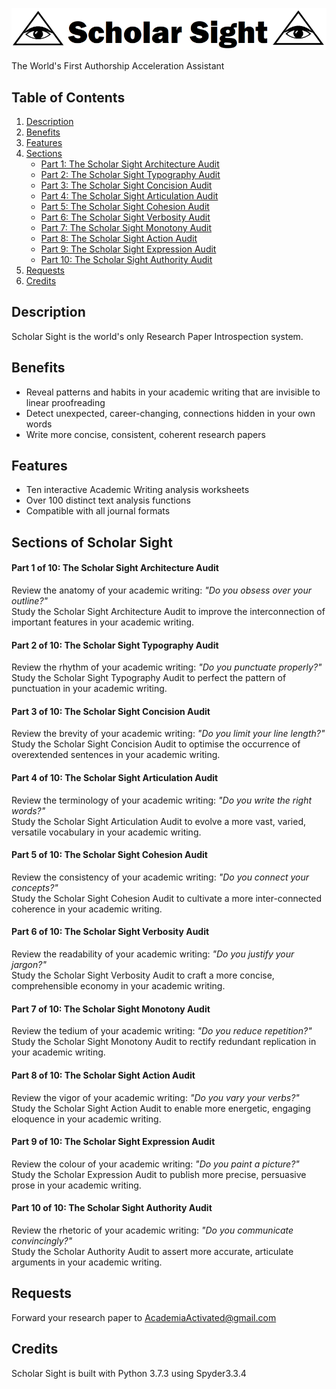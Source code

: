 

![ScholarSightLogo](https://github.com/AcademiaActivated/ScholarSight/blob/master/Doc/logo2.PNG)


The World's First Authorship Acceleration Assistant

## Table of Contents

1. [Description](#description) 
2. [Benefits](#benefits) 
2. [Features](#features) 
3. [Sections](#sections)  
    * [Part 1: The Scholar Sight Architecture Audit](#part-1-of-10-the-scholar-sight-architecture-audit)
    * [Part 2: The Scholar Sight Typography Audit](#part-2-of-10-the-scholar-sight-typography-audit)
    * [Part 3: The Scholar Sight Concision Audit](#part-3-of-10-the-scholar-sight-concision-audit)
    * [Part 4: The Scholar Sight Articulation Audit](#part-4-of-10-the-scholar-sight-articulation-audit)
    * [Part 5: The Scholar Sight Cohesion Audit](#part-5-of-10-the-scholar-sight-cohesion-audit)
    * [Part 6: The Scholar Sight Verbosity Audit](#part-6-of-10-the-scholar-sight-verbosity-audit)
    * [Part 7: The Scholar Sight Monotony Audit](#part-7-of-10-the-scholar-sight-monotony-audit)
    * [Part 8: The Scholar Sight Action Audit](#part-8-of-10-the-scholar-sight-action-audit)
    * [Part 9: The Scholar Sight Expression Audit](#part-9-of-10-the-scholar-sight-expression-audit)
    * [Part 10: The Scholar Sight Authority Audit](#part-10-of-10-the-scholar-sight-authority-audit)
5. [Requests](#requests) 
5. [Credits](#credits) 


## Description
Scholar Sight is the world's only Research Paper Introspection system.  


## Benefits
* Reveal patterns and habits in your academic writing that are invisible to linear proofreading
* Detect unexpected, career-changing, connections hidden in your own words
* Write more concise, consistent, coherent research papers


## Features
* Ten interactive Academic Writing analysis worksheets
* Over 100 distinct text analysis functions
* Compatible with all journal formats


## Sections of Scholar Sight

#### Part 1 of 10: The Scholar Sight Architecture Audit
Review the anatomy of your academic writing: _"Do you obsess over your outline?"_  
Study the Scholar Sight Architecture Audit to improve the interconnection of important features in your academic writing.  


#### Part 2 of 10: The Scholar Sight Typography Audit
Review the rhythm of your academic writing:  _"Do you punctuate properly?"_  
Study the Scholar Sight Typography Audit to perfect the pattern of punctuation in your academic writing.


#### Part 3 of 10: The Scholar Sight Concision Audit
Review the brevity of your academic writing: _"Do you limit your line length?"_    
Study the Scholar Sight Concision Audit to optimise the occurrence of overextended sentences in your academic writing.


#### Part 4 of 10: The Scholar Sight Articulation Audit
Review the terminology of your academic writing:  _"Do you write the right words?"_    
Study the Scholar Sight Articulation Audit to evolve a more vast, varied, versatile vocabulary in your academic writing.


#### Part 5 of 10: The Scholar Sight Cohesion Audit
Review the consistency of your academic writing:  _"Do you connect your concepts?"_  
Study the Scholar Sight Cohesion Audit to cultivate a more inter-connected coherence in your academic writing.


#### Part 6 of 10: The Scholar Sight Verbosity Audit
Review the readability of your academic writing:  _"Do you justify your jargon?"_  
Study the Scholar Sight Verbosity Audit to craft a more concise, comprehensible economy in your academic writing.


#### Part 7 of 10: The Scholar Sight Monotony Audit
Review the tedium of your academic writing:  _"Do you reduce repetition?"_  
Study the Scholar Sight Monotony Audit to rectify redundant replication in your academic writing.


#### Part 8 of 10: The Scholar Sight Action Audit
Review the vigor of your academic writing: _"Do you vary your verbs?"_  
Study the Scholar Sight Action Audit to enable more energetic, engaging eloquence in your academic writing.


#### Part 9 of 10: The Scholar Sight Expression Audit
Review the colour of your academic writing: _"Do you paint a picture?"_   
Study the Scholar Expression Audit to publish more precise, persuasive prose in your academic writing.


#### Part 10 of 10: The Scholar Sight Authority Audit
Review the rhetoric of your academic writing: _"Do you communicate convincingly?"_  
Study the Scholar Authority Audit to assert more accurate, articulate arguments in your academic writing.


## Requests
Forward your research paper to AcademiaActivated@gmail.com


## Credits
Scholar Sight is built with Python 3.7.3 using Spyder3.3.4



